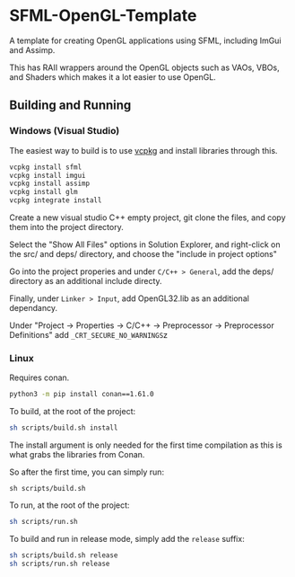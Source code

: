 # SFML-OpenGL-Template

A template for creating OpenGL applications using SFML, including ImGui and Assimp.

This has RAII wrappers around the OpenGL objects such as VAOs, VBOs, and Shaders which makes it a lot easier to use OpenGL.

## Building and Running

### Windows (Visual Studio)

The easiest way to build is to use [vcpkg](https://vcpkg.io/en/index.html) and install libraries through this.

```bash
vcpkg install sfml
vcpkg install imgui
vcpkg install assimp
vcpkg install glm
vcpkg integrate install
```

Create a new visual studio C++ empty project, git clone the files, and copy them into the project directory.

Select the "Show All Files" options in Solution Explorer, and right-click on the src/ and deps/ directory, and choose the "include in project options"

Go into the project properies and under `C/C++ > General`, add the deps/ directory as an additional include directy.

Finally, under `Linker > Input`, add OpenGL32.lib as an additional dependancy.

Under "Project -> Properties -> C/C++ -> Preprocessor -> Preprocessor Definitions" add `_CRT_SECURE_NO_WARNINGS`z

### Linux

Requires conan.

```sh
python3 -m pip install conan==1.61.0
```

To build, at the root of the project:

```sh
sh scripts/build.sh install
```

The install argument is only needed for the first time compilation as this is what grabs the libraries from Conan.

So after the first time, you can simply run:

```
sh scripts/build.sh
```

To run, at the root of the project:

```sh
sh scripts/run.sh
```

To build and run in release mode, simply add the `release` suffix:

```sh
sh scripts/build.sh release
sh scripts/run.sh release
```
